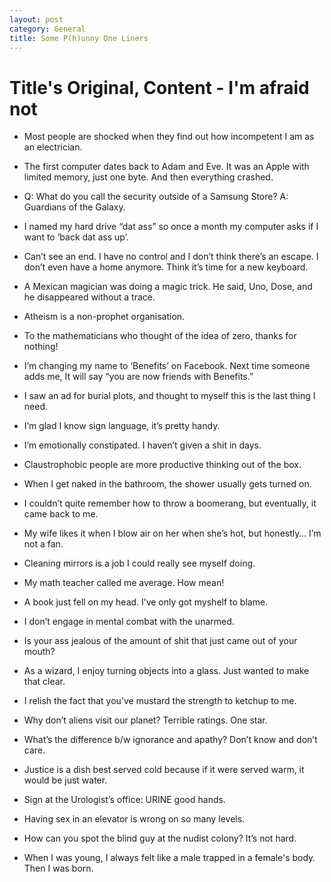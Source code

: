 ```yaml
---
layout: post
category: General
title: Some P(h)unny One Liners
---
```


# Title's Original, Content - I'm afraid not


* Most people are shocked when they find out how incompetent I am as an electrician.

* The first computer dates back to Adam and Eve. It was an Apple with limited memory, just one byte. And then everything crashed.

* Q: What do you call the security outside of a Samsung Store?
  A: Guardians of the Galaxy.

* I named my hard drive “dat ass” so once a month my computer asks if I want to ‘back dat ass up’.

* Can’t see an end. I have no control and I don’t think there’s an escape. I don’t even have a home anymore. Think it’s time for a new keyboard.

* A Mexican magician was doing a magic trick. He said, Uno, Dose, and he disappeared without a trace.

* Atheism is a non-prophet organisation.

* To the mathematicians who thought of the idea of zero, thanks for nothing!

* I’m changing my name to ‘Benefits’ on Facebook. Next time someone adds me, It will say “you are now friends with Benefits.”

* I saw an ad for burial plots, and thought to myself this is the last thing I need.

* I’m glad I know sign language, it’s pretty handy.

* I’m emotionally constipated. I haven’t given a shit in days.

* Claustrophobic people are more productive thinking out of the box.

* When I get naked in the bathroom, the shower usually gets turned on.

* I couldn’t quite remember how to throw a boomerang, but eventually, it came back to me.

* My wife likes it when I blow air on her when she’s hot, but honestly… I’m not a fan.

* Cleaning mirrors is a job I could really see myself doing.

* My math teacher called me average. How mean!

* A book just fell on my head. I’ve only got myshelf to blame.

* I don’t engage in mental combat with the unarmed.

* Is your ass jealous of the amount of shit that just came out of your mouth?

* As a wizard, I enjoy turning objects into a glass. Just wanted to make that clear.

* I relish the fact that you’ve mustard the strength to ketchup to me.

* Why don’t aliens visit our planet? Terrible ratings. One star.

* What’s the difference b/w ignorance and apathy? Don’t know and don’t care.

* Justice is a dish best served cold because if it were served warm, it would be just water.

* Sign at the Urologist’s office: URINE good hands.

* Having sex in an elevator is wrong on so many levels.

* How can you spot the blind guy at the nudist colony? It’s not hard.

* When I was young, I always felt like a male trapped in a female's body. Then I was born.
